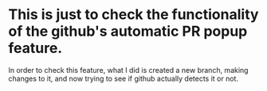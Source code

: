 # This is just to check the functionality of the github's automatic PR popup feature. 

In order to check this feature, what I did is created a new branch, making changes to it, and now trying to see if github actually detects it or not.
